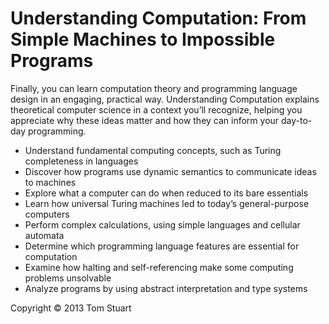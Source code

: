 # Understanding Computation: From Simple Machines to Impossible Programs

Finally, you can learn computation theory and programming language design in an engaging, practical way. Understanding Computation explains theoretical computer science in a context you’ll recognize, helping you appreciate why these ideas matter and how they can inform your day-to-day programming.

* Understand fundamental computing concepts, such as Turing completeness in languages
* Discover how programs use dynamic semantics to communicate ideas to machines
* Explore what a computer can do when reduced to its bare essentials
* Learn how universal Turing machines led to today’s general-purpose computers
* Perform complex calculations, using simple languages and cellular automata
* Determine which programming language features are essential for computation
* Examine how halting and self-referencing make some computing problems unsolvable
* Analyze programs by using abstract interpretation and type systems

Copyright © 2013 Tom Stuart